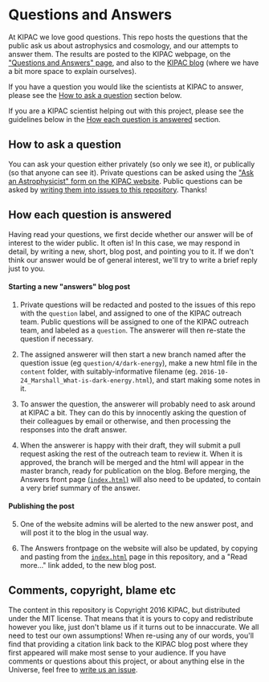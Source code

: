 # Questions and Answers

At KIPAC we love good questions. This repo hosts the questions that the public ask us about astrophysics and cosmology, and our attempts to answer them. 
The results are posted to the KIPAC webpage, on the ["Questions and Answers" page](https://kipac-web.stanford.edu/Answers), and also to the [KIPAC blog](https://kipac-web.stanford.edu/category/blog-categories/answers) (where we have a bit more space to explain ourselves).

If you have a question you would like the scientists at KIPAC to answer, please see the [How to ask a question](#asking) section below.

If you are a KIPAC scientist helping out with this project, please see the guidelines below in the [How each question is answered](#answering) section. 


## <a name="asking"></a>How to ask a question

You can ask your question either privately (so only we see it), or publically (so that anyone can see it). Private questions can be asked using the ["Ask an Astrophysicist" form on the KIPAC website](https://kipac-web.stanford.edu/ask_expert). Public questions can be asked by [writing them into issues to this repository](https://github.com/KIPAC/Answers/issues). Thanks! 


## <a name="answering"></a>How each question is answered

Having read your questions, we first decide whether our answer will be of interest to the wider public. It often is! In this case, we may respond in detail, by writing a new, short, blog post, and pointing you to it. If we don't think our answer would be of general interest, we'll try to write a brief reply just to you. 

#### Starting a new "answers" blog post

1. Private questions will be redacted and posted to the issues of this repo with the `question` label, and assigned to one of the KIPAC outreach team. Public questions will be assigned to one of the KIPAC outreach team, and labeled as a `question`. The answerer will then re-state the question if necessary.

2. The assigned answerer will then start a new branch named after the question issue (eg `question/4/dark-energy`), make a new html file in the `content` folder, with suitably-informative filename (eg. `2016-10-24_Marshall_What-is-dark-energy.html`), and start making some notes in it. 

3. To answer the question, the answerer will probably need to ask around at KIPAC a bit. They can do this by innocently asking the question of their colleagues by email or otherwise, and then processing the responses into the draft answer.

4. When the answerer is happy with their draft, they will submit a pull request asking the rest of the outreach team to review it. When it is approved, the branch will be merged and the html will appear in the master branch, ready for publication on the blog. Before merging, the Answers front page [(`index.html`)](index.html) will also need to be updated, to contain a very brief summary of the answer.


#### Publishing the post

5. One of the website admins will be alerted to the new answer post, and will post it to the blog in the usual way.

6. The Answers frontpage on the website will also be updated, by copying and pasting from the [`index.html`](index.html) page in this repository, and a "Read more..." link added, to the new blog post.

 
## Comments, copyright, blame etc

The content in this repository is Copyright 2016 KIPAC, but distributed under the MIT license. 
That means that it is yours to copy and redistribute however you like, just don't blame us if it turns out to be innaccurate. 
We all need to test our own assumptions!
When re-using any of our words, you'll find that providing a citation link back to the KIPAC blog post where they first appeared 
will make most sense to your audience.
If you have comments or questions about this project, or about anything else in the Universe, feel free to [write us an issue](https://github.com/KIPAC/Answers/issues). 

